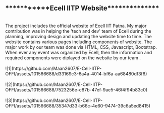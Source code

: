 <h2>***********Ecell IITP Website**************</h2>
<br>
The project includes the official website of Ecell IIT Patna. My major contribution was in helping the 'tech and dev' team of Ecell during the planning, improving design and updating the website time to time. The website contains various pages including components of website. The major work by our team was done via HTML, CSS, Javascript, Bootstrap.
<br>
When ever any event was organized by Ecell, then the information and required components were diplayed on the website by our team .<br>
<br> 
![1](https://github.com/Maan2607/E-Cell-IITP-OFFI/assets/101566688/d33169c3-6a4a-4014-bf6a-aa68480df3f6)
<br>
<br>
![2](https://github.com/Maan2607/E-Cell-IITP-OFFI/assets/101566688/7523256e-c87b-47ef-9ae5-46f4f94b83c0)
<br>
<br>
![3](https://github.com/Maan2607/E-Cell-IITP-OFFI/assets/101566688/35347d33-b66c-4e60-9474-39c6a5ed8415)
